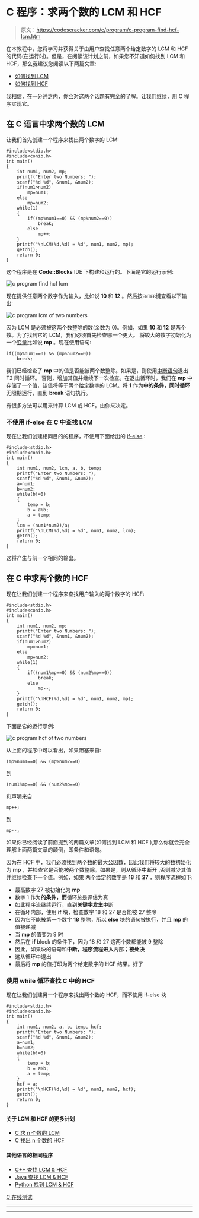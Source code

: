 # C 程序：求两个数的 LCM 和 HCF

> 原文：<https://codescracker.com/c/program/c-program-find-hcf-lcm.htm>

在本教程中，您将学习并获得关于由用户查找任意两个给定数字的 LCM 和 HCF 的代码(在运行时)。但是，在阅读该计划之前，如果您不知道如何找到 LCM 和 HCF，那么我建议您阅读以下两篇文章:

*   [如何找到 LCM](/nonprog/find-lcm.htm)
*   [如何找到 HCF](/nonprog/find-hcf.htm)

我相信，在一分钟之内，你会对这两个话题有完全的了解。让我们继续，用 C 程序实现它。

## 在 C 语言中求两个数的 LCM

让我们首先创建一个程序来找出两个数字的 LCM:

```
#include<stdio.h>
#include<conio.h>
int main()
{
    int num1, num2, mp;
    printf("Enter two Numbers: ");
    scanf("%d %d", &num1, &num2);
    if(num1>num2)
        mp=num1;
    else
        mp=num2;
    while(1)
    {
        if((mp%num1==0) && (mp%num2==0))
            break;
        else
            mp++;
    }
    printf("\nLCM(%d,%d) = %d", num1, num2, mp);
    getch();
    return 0;
}
```

这个程序是在 **Code::Blocks** IDE 下构建和运行的。下面是它的运行示例:

![c program find hcf lcm](img/6404b15e48632f1cff3436d7eb318fb0.png)

现在提供任意两个数字作为输入，比如说 **10** 和 **12** 。然后按`ENTER`键查看以下输出:

![c program lcm of two numbers](img/4f5325b8570fc642ca743463ee9e72d2.png)

因为 LCM 是必须被这两个数整除的数(余数为 0)。例如，如果 **10** 和 **12** 是两个数。为了找到它的 LCM，我们必须首先检查哪一个更大。 将较大的数字初始化为一个[变量](/c/c-variables.htm)比如说 **mp** 。现在使用语句:

```
if((mp%num1==0) && (mp%num2==0))
    break;
```

我们已经检查了 **mp** 中的值是否能被两个数整除。如果是，则使用[中断语句](/c/c-break-statement.htm)退出 T2 同时循环。 否则，增加其值并继续下一次检查。在退出循环时，我们在 **mp** 中存储了一个值，该值将等于两个给定数字的 LCM。将 **1** 作为**中的条件，同时循环** 无限期运行，直到 **break** 语句执行。

有很多方法可以用来计算 LCM 或 HCF。由你来决定。

### 不使用 if-else 在 C 中查找 LCM

现在让我们创建相同目的的程序，不使用下面给出的 [if-else](/c/c-if-statement.htm) :

```
#include<stdio.h>
#include<conio.h>
int main()
{
    int num1, num2, lcm, a, b, temp;
    printf("Enter two Numbers: ");
    scanf("%d %d", &num1, &num2);
    a=num1;
    b=num2;
    while(b!=0)
    {
        temp = b;
        b = a%b;
        a = temp;
    }
    lcm = (num1*num2)/a;
    printf("\nLCM(%d,%d) = %d", num1, num2, lcm);
    getch();
    return 0;
}
```

这将产生与前一个相同的输出。

## 在 C 中求两个数的 HCF

现在让我们创建一个程序来查找用户输入的两个数字的 HCF:

```
#include<stdio.h>
#include<conio.h>
int main()
{
    int num1, num2, mp;
    printf("Enter two Numbers: ");
    scanf("%d %d", &num1, &num2);
    if(num1>num2)
        mp=num1;
    else
        mp=num2;
    while(1)
    {
        if((num1%mp==0) && (num2%mp==0))
            break;
        else
            mp--;
    }
    printf("\nHCF(%d,%d) = %d", num1, num2, mp);
    getch();
    return 0;
}
```

下面是它的运行示例:

![c program hcf of two numbers](img/cc3c703a1515e3bffea18d08120d9d58.png)

从上面的程序中可以看出，如果阻塞来自:

```
(mp%num1==0) && (mp%num2==0)
```

到

```
(num1%mp==0) && (num2%mp==0)
```

和声明来自

```
mp++;
```

到

```
mp--;
```

如果你已经阅读了前面提到的两篇文章(如何找到 LCM 和 HCF ),那么你就会完全理解上面两篇文章的颠倒，即条件和语句。

因为在 HCF 中，我们必须找到两个数的最大公因数，因此我们将较大的数初始化为 **mp** ，并检查它是否能被两个数整除。如果是，则从循环中断开 ,否则减少其值并继续检查下一个值。例如，如果 两个给定的数字是 **18** 和 **27** ，则程序流程如下:

*   最高数字 27 被初始化为 **mp**
*   数字 1 作为**的条件，而**循环总是评估为真
*   如此程序流继续运行，直到**关键字发生**中断
*   在循环内部，使用 **if** 块，检查数字 18 和 27 是否能被 27 整除
*   因为它不能被第一个数字 **18** 整除，所以 **else** 块的语句被执行，并且 **mp** 的值被递减
*   当 **mp** 的值变为 9 时
*   然后在 **if** block 的条件下，因为 18 和 27 这两个数都能被 9 整除
*   因此，如果块的语句和**中断，程序流程进入**内部；**被处决**
*   这从循环中退出
*   最后将 **mp** 的值打印为两个给定数字的 HCF 结果。好了

### 使用 while 循环查找 C 中的 HCF

现在让我们创建另一个程序来找出两个数的 HCF，而不使用 if-else 块

```
#include<stdio.h>
#include<conio.h>
int main()
{
    int num1, num2, a, b, temp, hcf;
    printf("Enter two Numbers: ");
    scanf("%d %d", &num1, &num2);
    a=num1;
    b=num2;
    while(b!=0)
    {
        temp = b;
        b = a%b;
        a = temp;
    }
    hcf = a;
    printf("\nHCF(%d,%d) = %d", num1, num2, hcf);
    getch();
    return 0;
}
```

#### 关于 LCM 和 HCF 的更多计划

*   [C 求 n 个数的 LCM](/c/program/c-program-find-lcm-n-numbers.htm)
*   [C 找出 n 个数的 HCF](/c/program/c-program-find-hcf-n-numbers.htm)

#### 其他语言的相同程序

*   [C++ 查找 LCM & HCF](/cpp/program/cpp-program-find-hcf-lcm.htm)
*   [Java 查找 LCM & HCF](/java/program/java-program-find-hcf-lcm.htm)
*   [Python 找到 LCM & HCF](/python/program/python-program-find-hcf-lcm.htm)

[C 在线测试](/exam/showtest.php?subid=2)

* * *

* * *